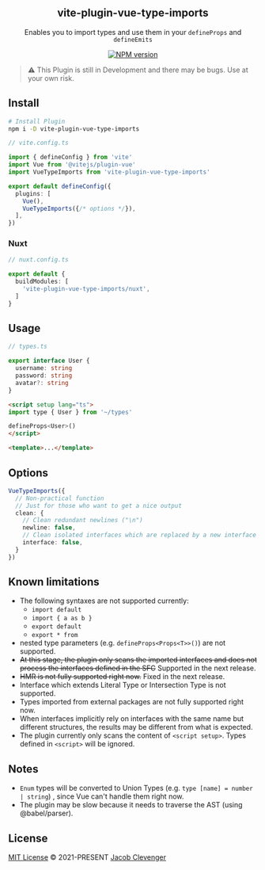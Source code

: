 <h2 align="center">vite-plugin-vue-type-imports</h2>

<p align="center">
  Enables you to import types and use them in your <code>defineProps</code> and <code>defineEmits</code>
</p>

<p align="center">
<a href="https://www.npmjs.com/package/vite-plugin-vue-type-imports" target="__blank"><img src="https://img.shields.io/npm/v/vite-plugin-vue-type-imports?color=a356fe&label=Version" alt="NPM version"></a>
</p>

> ⚠️ This Plugin is still in Development and there may be bugs. Use at your own risk.

## Install
```bash
# Install Plugin
npm i -D vite-plugin-vue-type-imports
```

```ts
// vite.config.ts

import { defineConfig } from 'vite'
import Vue from '@vitejs/plugin-vue'
import VueTypeImports from 'vite-plugin-vue-type-imports'

export default defineConfig({
  plugins: [
    Vue(), 
    VueTypeImports({/* options */}),
  ],
})
```

### Nuxt
```ts
// nuxt.config.ts

export default {
  buildModules: [
    'vite-plugin-vue-type-imports/nuxt',
  ]
}
```

## Usage

```ts
// types.ts

export interface User {
  username: string
  password: string
  avatar?: string
}
```

```html
<script setup lang="ts">
import type { User } from '~/types'

defineProps<User>()
</script>

<template>...</template>
```

## Options
```typescript
VueTypeImports({
  // Non-practical function
  // Just for those who want to get a nice output
  clean: {
    // Clean redundant newlines ("\n")
    newline: false,
    // Clean isolated interfaces which are replaced by a new interface created by the plugin
    interface: false,
  }
})
```

## Known limitations
- The following syntaxes are not supported currently:
  - `import default`
  - `import { a as b }`
  - `export default`
  - `export * from`
- nested type parameters (e.g. `defineProps<Props<T>>()`) are not supported.
- ~~At this stage, the plugin only scans the imported interfaces and does not process the interfaces defined in the SFC~~ Supported in the next release.
- ~~HMR is not fully supported right now.~~ Fixed in the next release.
- Interface which extends Literal Type or Intersection Type is not supported.
- Types imported from external packages are not fully supported right now.
- When interfaces implicitly rely on interfaces with the same name but different structures, the results may be different from what is expected.
- The plugin currently only scans the content of `<script setup>`. Types defined in `<script>` will be ignored.

## Notes
- `Enum` types will be converted to Union Types (e.g. `type [name] = number | string`) , since Vue can't handle them right now.
- The plugin may be slow because it needs to traverse the AST (using @babel/parser).

## License

[MIT License](https://github.com/jacobclevenger/vite-plugin-vue-gql/blob/main/LICENSE) © 2021-PRESENT [Jacob Clevenger](https://github.com/jacobclevenger)
